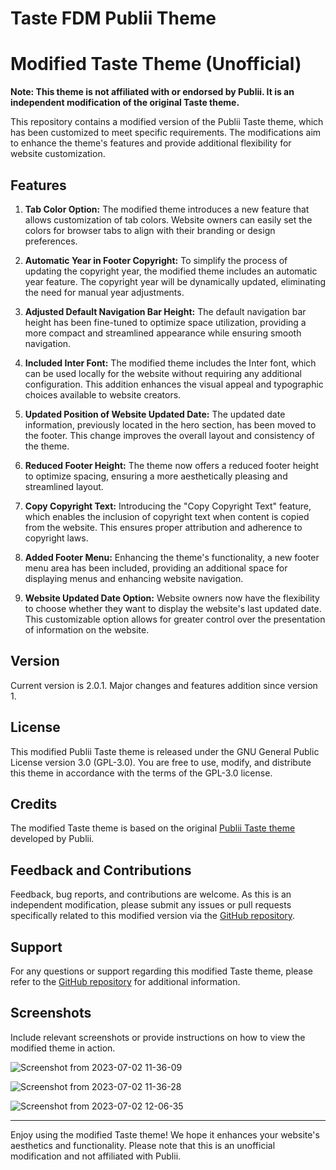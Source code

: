 # Taste FDM Publii Theme

# Modified Taste Theme (Unofficial)

**Note: This theme is not affiliated with or endorsed by Publii. It is an independent modification of the original Taste theme.**

This repository contains a modified version of the Publii Taste theme, which has been customized to meet specific requirements. The modifications aim to enhance the theme's features and provide additional flexibility for website customization.

## Features

1. **Tab Color Option:** The modified theme introduces a new feature that allows customization of tab colors. Website owners can easily set the colors for browser tabs to align with their branding or design preferences.

2. **Automatic Year in Footer Copyright:** To simplify the process of updating the copyright year, the modified theme includes an automatic year feature. The copyright year will be dynamically updated, eliminating the need for manual year adjustments.

3. **Adjusted Default Navigation Bar Height:** The default navigation bar height has been fine-tuned to optimize space utilization, providing a more compact and streamlined appearance while ensuring smooth navigation.

4. **Included Inter Font:** The modified theme includes the Inter font, which can be used locally for the website without requiring any additional configuration. This addition enhances the visual appeal and typographic choices available to website creators.

5. **Updated Position of Website Updated Date:** The updated date information, previously located in the hero section, has been moved to the footer. This change improves the overall layout and consistency of the theme.

6. **Reduced Footer Height:** The theme now offers a reduced footer height to optimize spacing, ensuring a more aesthetically pleasing and streamlined layout.

7. **Copy Copyright Text:** Introducing the "Copy Copyright Text" feature, which enables the inclusion of copyright text when content is copied from the website. This ensures proper attribution and adherence to copyright laws.

8. **Added Footer Menu:** Enhancing the theme's functionality, a new footer menu area has been included, providing an additional space for displaying menus and enhancing website navigation.

9. **Website Updated Date Option:** Website owners now have the flexibility to choose whether they want to display the website's last updated date. This customizable option allows for greater control over the presentation of information on the website.

## Version

Current version is 2.0.1. Major changes and features addition since version 1.

## License

This modified Publii Taste theme is released under the GNU General Public License version 3.0 (GPL-3.0). You are free to use, modify, and distribute this theme in accordance with the terms of the GPL-3.0 license.

## Credits

The modified Taste theme is based on the original [Publii Taste theme](https://marketplace.getpublii.com/themes/taste/) developed by Publii. 

## Feedback and Contributions

Feedback, bug reports, and contributions are welcome. As this is an independent modification, please submit any issues or pull requests specifically related to this modified version via the [GitHub repository](https://github.com/freaks-dev/taste-fdm).

## Support

For any questions or support regarding this modified Taste theme, please refer to the [GitHub repository](https://github.com/freaks-dev/taste-fdm) for additional information.

## Screenshots

Include relevant screenshots or provide instructions on how to view the modified theme in action.

![Screenshot from 2023-07-02 11-36-09](https://github.com/freaks-dev/taste-fdm/assets/76874370/e6d25399-daf2-41c7-9234-bfb63dbc8834)

![Screenshot from 2023-07-02 11-36-28](https://github.com/freaks-dev/taste-fdm/assets/76874370/ea012099-7452-4ebe-8ab1-1d864e4e6ead)


![Screenshot from 2023-07-02 12-06-35](https://github.com/freaks-dev/taste-fdm/assets/76874370/33ca4fdd-693a-469d-b4c2-2352f0b32843)

---

Enjoy using the modified Taste theme! We hope it enhances your website's aesthetics and functionality. Please note that this is an unofficial modification and not affiliated with Publii.
